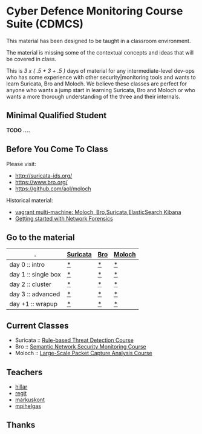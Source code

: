 # Cyber Defence Monitoring Course Suite (CDMCS)

This material has been designed to be taught in a classroom environment.

The material is missing some of the contextual concepts and ideas that will be covered in class.

This is *3 x ( .5 + 3 + .5 )* days of material for any intermediate-level dev-ops who has some experience with other security|monitoring tools and wants to learn Suricata, Bro and Moloch. We believe these classes are perfect for anyone who wants a jump start in learning Suricata, Bro and Moloch or who wants a more thorough understanding of the three and their internals.

## Minimal Qualified Student

**TODO ....**

## Before You Come To Class

Please visit:

 * http://suricata-ids.org/
 * https://www.bro.org/
 * https://github.com/aol/moloch

Historical material:
 * [vagrant multi-machine: Moloch, Bro,Suricata,ElasticSearch,Kibana](https://github.com/hillar/vagrant_moloch_bro_suricata)
 * [Getting started with
Network Forensics](http://slides.com/hillar/network-forensics#/)

## Go to the material

.| [Suricata](./suricata/README.md) | [Bro](./bro/README.md) | [Moloch](./moloch/README.md)  
--- | --- | --- | ---
day 0 :: intro| [*](/suricata/README.md#day-0) | [*](/bro/README.md#day-0) | [*](/moloch/README.md#day-0)
day 1  :: single box| [*](/suricata/README.md#day-1--single-box) | [*](/bro/README.md#day-1--single-box) | [*](/moloch/README.md#day-1--single-box)
day 2 :: cluster| [*](/suricata/README.md#day-2--cluster) | [*](/bro/README.md#day-2--cluster) | [*](/moloch/README.md#day-2--cluster)
day 3 :: advanced| [*](/suricata/README.md#day-3--advanced-usage)| [*](/bro/README.md#day-3--advanced-usage)| [*](/moloch/README.md#day-3--advanced-usage)
day +1 :: wrapup| [*](/suricata/README.md#day-1)| [*](/bro/README.md#day-1) | [*](./moloch/day_last/README.md)

## Current Classes

 * Suricata :: [Rule-based Threat Detection Course](https://ccdcoe.org/cyber-defence-monitoring-course-suite-module-1.html)
 * Bro :: [Semantic Network Security Monitoring Course](https://ccdcoe.org/cyber-defence-monitoring-course-suite-module-2.html)
 * Moloch :: [Large-Scale Packet Capture Analysis Course](https://ccdcoe.org/cyber-defence-monitoring-course-suite-module-3.html)

## Teachers

 * [hillar](https://github.com/hillar)
 * [regit](https://github.com/regit)
 * [markuskont](https://github.com/markuskont)
 * [mpihelgas](https://github.com/mpihelgas)
 
 
## Thanks
